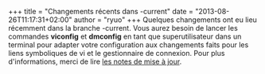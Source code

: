+++
title = "Changements récents dans -current"
date = "2013-08-26T11:17:31+02:00"
author = "ryuo"
+++
Quelques changements ont eu lieu récemment dans la branche -current.
 Vous aurez besoin de lancer les commandes **viconfig**
 et **dmconfig** en tant que superutilisateur dans un
 terminal pour adapter votre configuration aux changements faits
 pour les liens symboliques de vi et le gestionnaire de connexion.
 Pour plus d'informations, merci de lire [les notes de mise à jour](http://frugalware.org/docs/upgrade.html).